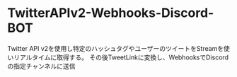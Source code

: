 # TwitterAPIv2-Webhooks-Discord-BOT
Twitter API v2を使用し特定のハッシュタグやユーザーのツイートをStreamを使いリアルタイムに取得する。
その後TweetLinkに変換し、WebhooksでDiscordの指定チャンネルに送信
